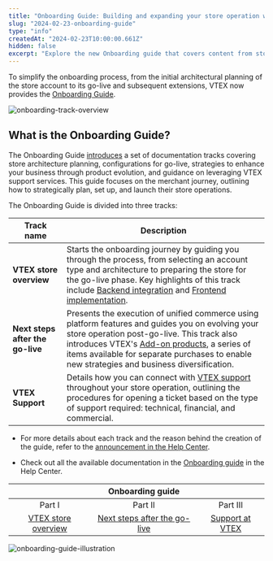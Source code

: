 ```yaml
---
title: "Onboarding Guide: Building and expanding your store operation with VTEX"
slug: "2024-02-23-onboarding-guide"
type: "info"
createdAt: "2024-02-23T10:00:00.661Z"
hidden: false
excerpt: "Explore the new Onboarding guide that covers content from store initial settings to go-live strategies, store operational expansion, and VTEX Support."
---
```


To simplify the onboarding process, from the initial architectural planning of the store account to its go-live and subsequent extensions, VTEX now provides the [Onboarding Guide](https://help.vtex.com/en/tracks). 

![onboarding-track-overview](https://vtexhelp.vtexassets.com/assets/docs/src/onboarding-guide-img-one___26b520565fa3aeb97aa7c5f369ca3a4c.png)

## What is the Onboarding Guide?

The Onboarding Guide [introduces]([/link-introdução](https://help.vtex.com/en/tracks/vtex-store-overview--eSDNk26pdvemF3XKM0nK9/3QfoDZWg9YWl8lwS9MVrnU)) a set of documentation tracks covering store architecture planning, configurations for go-live, strategies to enhance your business through product evolution, and guidance on leveraging VTEX support services. This guide focuses on the merchant journey, outlining how to strategically plan, set up, and launch their store operations.

The Onboarding Guide is divided into three tracks:

| **Track name** | **Description** |
| -------------- | --------------- |
| **VTEX store overview** | Starts the onboarding journey by guiding you through the process, from selecting an account type and architecture to preparing the store for the go-live phase. Key highlights of this track include [Backend integration](https://help.vtex.com/en/tracks/vtex-store-overview--eSDNk26pdvemF3XKM0nK9/7euXDZR5CCnVFSrXyczIhu) and [Frontend implementation](https://help.vtex.com/en/tracks/vtex-store-overview--eSDNk26pdvemF3XKM0nK9/67SCtUreXxKYWhZh8n0zvZ). |
| **Next steps after the go-live** | Presents the execution of unified commerce using platform features and guides you on evolving your store operation post-go-live. This track also introduces VTEX's [Add-on products](https://help.vtex.com/tracks/next-steps-after-the-go-live--3J7WFZyvTcoiwkcIVFVhIS/1t2QBZvrOBSLgvHaAV9fYm), a series of items available for separate purchases to enable new strategies and business diversification. |
| **VTEX Support** | Details how you can connect with [VTEX support](https://help.vtex.com/tracks/support-at-vtex--4AXsGdGHqExp9ZkiNq9eMy) throughout your store operation, outlining the procedures for opening a ticket based on the type of support required: technical, financial, and commercial. |

- For more details about each track and the reason behind the creation of the guide, refer to the [announcement in the Help Center](/).

- Check out all the available documentation in the [Onboarding guide](https://help.vtex.com/tracks) in the Help Center.

|  | **Onboarding guide** |  |
| :---: | :---: | :---: |
| Part I | Part II | Part III |
| [VTEX store overview](https://help.vtex.com/en/tracks/vtex-store-overview--eSDNk26pdvemF3XKM0nK9) | [Next steps after the go-live](https://help.vtex.com/en/tracks/next-steps-after-the-go-live--3J7WFZyvTcoiwkcIVFVhIS) | [Support at VTEX](https://help.vtex.com/en/tracks/support-at-vtex--4AXsGdGHqExp9ZkiNq9eMy) |

![onboarding-guide-illustration](https://vtexhelp.vtexassets.com/assets/docs/src/onboarding-guide-img-two___b5f68e87a2991bf598cef9fbcd2090bf.png)